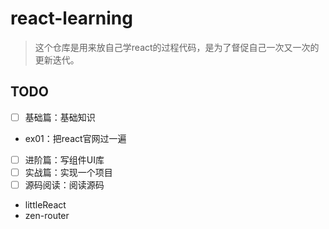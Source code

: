 # react-learning

>这个仓库是用来放自己学react的过程代码，是为了督促自己一次又一次的更新迭代。

## TODO

- [ ] 基础篇：基础知识
 - ex01：把react官网过一遍
- [ ] 进阶篇：写组件UI库
- [ ] 实战篇：实现一个项目
- [ ] 源码阅读：阅读源码
 - littleReact
 - zen-router